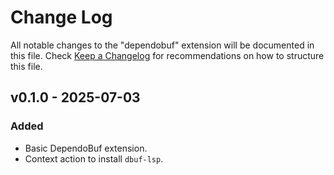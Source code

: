 # Change Log

All notable changes to the "dependobuf" extension will be documented in this file.
Check [Keep a Changelog](http://keepachangelog.com/) for recommendations on how to structure this file.

## v0.1.0 - 2025-07-03

### Added

- Basic DependoBuf extension.
- Context action to install `dbuf-lsp`.
